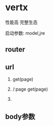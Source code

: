 # vertx
性能高
完整生态

启动参数:
model,jre

## router


## url
1. get(page)
2. /:page get(page)

3.
## body参数
 
